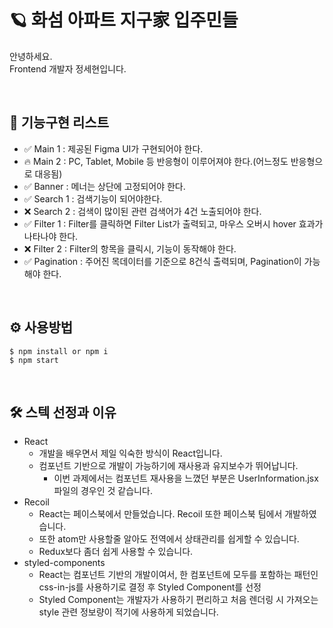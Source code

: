# 🪐 화섬 아파트 지구家 입주민들

안녕하세요. <br>
Frontend 개발자 정세현입니다.

<br>

## 📝 기능구현 리스트

- ✅ Main 1 : 제공된 Figma UI가 구현되어야 한다.
- 🔥 Main 2 : PC, Tablet, Mobile 등 반응형이 이루어져야 한다.(어느정도 반응형으로 대응됨)
- ✅ Banner : 메너는 상단에 고정되어야 한다.
- ✅ Search 1 : 검색기능이 되어야한다.
- ❌ Search 2 : 검색이 많이된 관련 검색어가 4건 노출되어야 한다.
- ✅ Filter 1 : Filter를 클릭하면 Filter List가 출력되고, 마우스 오버시 hover 효과가 나타나야 한다.
- ❌ Filter 2 : Filter의 항목을 클릭시, 기능이 동작해야 한다.
- ✅ Pagination : 주어진 목데이터를 기준으로 8건식 출력되며, Pagination이 가능해야 한다.

<br>

## ⚙️ 사용방법

```
$ npm install or npm i
$ npm start
```

<br>

## 🛠 스텍 선정과 이유

- React
  - 개발을 배우면서 제일 익숙한 방식이 React입니다.
  - 컴포넌트 기반으로 개발이 가능하기에 재사용과 유지보수가 뛰어납니다.
    - 이번 과제에서는 컴포넌트 재사용을 느꼈던 부분은 UserInformation.jsx 파일의 경우인 것 같습니다.
- Recoil
  - React는 페이스북에서 만들었습니다. Recoil 또한 페이스북 팀에서 개발하였습니다.
  - 또한 atom만 사용할줄 알아도 전역에서 상태관리를 쉽게할 수 있습니다.
  - Redux보다 좀더 쉽게 사용할 수 있습니다.
- styled-components
  - React는 컴포넌트 기반의 개발이여서, 한 컴포넌트에 모두를 포함하는 패턴인 css-in-js를 사용하기로 결정 후 Styled Component를 선정
  - Styled Component는 개발자가 사용하기 편리하고 처음 렌더링 시 가져오는 style 관련 정보량이 적기에 사용하게 되었습니다.
